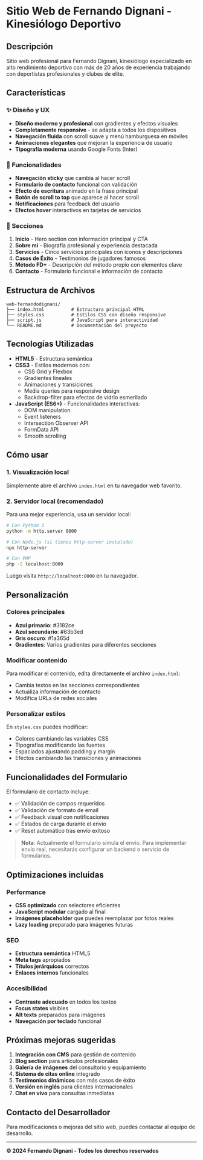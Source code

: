 # Sitio Web de Fernando Dignani - Kinesiólogo Deportivo

## Descripción

Sitio web profesional para Fernando Dignani, kinesiólogo especializado en alto rendimiento deportivo con más de 20 años de experiencia trabajando con deportistas profesionales y clubes de elite.

## Características

### ✨ Diseño y UX
- **Diseño moderno y profesional** con gradientes y efectos visuales
- **Completamente responsive** - se adapta a todos los dispositivos
- **Navegación fluida** con scroll suave y menú hamburguesa en móviles
- **Animaciones elegantes** que mejoran la experiencia de usuario
- **Tipografía moderna** usando Google Fonts (Inter)

### 📱 Funcionalidades
- **Navegación sticky** que cambia al hacer scroll
- **Formulario de contacto** funcional con validación
- **Efecto de escritura** animado en la frase principal
- **Botón de scroll to top** que aparece al hacer scroll
- **Notificaciones** para feedback del usuario
- **Efectos hover** interactivos en tarjetas de servicios

### 🎨 Secciones
1. **Inicio** - Hero section con información principal y CTA
2. **Sobre mí** - Biografía profesional y experiencia destacada
3. **Servicios** - Cinco servicios principales con iconos y descripciones
4. **Casos de Éxito** - Testimonios de jugadores famosos
5. **Método FD+** - Descripción del método propio con elementos clave
6. **Contacto** - Formulario funcional e información de contacto

## Estructura de Archivos

```
web-fernandodignani/
├── index.html          # Estructura principal HTML
├── styles.css          # Estilos CSS con diseño responsive
├── script.js           # JavaScript para interactividad
└── README.md           # Documentación del proyecto
```

## Tecnologías Utilizadas

- **HTML5** - Estructura semántica
- **CSS3** - Estilos modernos con:
  - CSS Grid y Flexbox
  - Gradientes lineales
  - Animaciones y transiciones
  - Media queries para responsive design
  - Backdrop-filter para efectos de vidrio esmerilado
- **JavaScript (ES6+)** - Funcionalidades interactivas:
  - DOM manipulation
  - Event listeners
  - Intersection Observer API
  - FormData API
  - Smooth scrolling

## Cómo usar

### 1. Visualización local
Simplemente abre el archivo `index.html` en tu navegador web favorito.

### 2. Servidor local (recomendado)
Para una mejor experiencia, usa un servidor local:

```bash
# Con Python 3
python -m http.server 8000

# Con Node.js (si tienes http-server instalado)
npx http-server

# Con PHP
php -S localhost:8000
```

Luego visita `http://localhost:8000` en tu navegador.

## Personalización

### Colores principales
- **Azul primario**: #3182ce
- **Azul secundario**: #63b3ed
- **Gris oscuro**: #1a365d
- **Gradientes**: Varios gradientes para diferentes secciones

### Modificar contenido
Para modificar el contenido, edita directamente el archivo `index.html`:
- Cambia textos en las secciones correspondientes
- Actualiza información de contacto
- Modifica URLs de redes sociales

### Personalizar estilos
En `styles.css` puedes modificar:
- Colores cambiando las variables CSS
- Tipografías modificando las fuentes
- Espaciados ajustando padding y margin
- Efectos cambiando las transiciones y animaciones

## Funcionalidades del Formulario

El formulario de contacto incluye:
- ✅ Validación de campos requeridos
- ✅ Validación de formato de email
- ✅ Feedback visual con notificaciones
- ✅ Estados de carga durante el envío
- ✅ Reset automático tras envío exitoso

> **Nota**: Actualmente el formulario simula el envío. Para implementar envío real, necesitarás configurar un backend o servicio de formularios.

## Optimizaciones incluidas

### Performance
- **CSS optimizado** con selectores eficientes
- **JavaScript modular** cargado al final
- **Imágenes placeholder** que puedes reemplazar por fotos reales
- **Lazy loading** preparado para imágenes futuras

### SEO
- **Estructura semántica** HTML5
- **Meta tags** apropiados
- **Títulos jerárquicos** correctos
- **Enlaces internos** funcionales

### Accesibilidad
- **Contraste adecuado** en todos los textos
- **Focus states** visibles
- **Alt texts** preparados para imágenes
- **Navegación por teclado** funcional

## Próximas mejoras sugeridas

1. **Integración con CMS** para gestión de contenido
2. **Blog section** para artículos profesionales
3. **Galería de imágenes** del consultorio y equipamiento
4. **Sistema de citas online** integrado
5. **Testimonios dinámicos** con más casos de éxito
6. **Versión en inglés** para clientes internacionales
7. **Chat en vivo** para consultas inmediatas

## Contacto del Desarrollador

Para modificaciones o mejoras del sitio web, puedes contactar al equipo de desarrollo.

---

**© 2024 Fernando Dignani - Todos los derechos reservados**